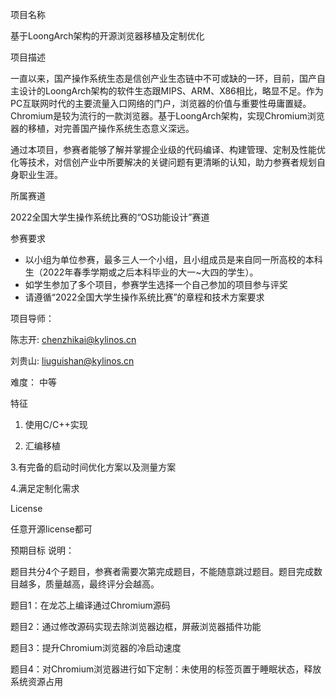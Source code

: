 
项目名称

基于LoongArch架构的开源浏览器移植及定制优化

项目描述

一直以来，国产操作系统生态是信创产业生态链中不可或缺的一环，目前，国产自主设计的LoongArch架构的软件生态跟MIPS、ARM、X86相比，略显不足。作为PC互联网时代的主要流量入口网络的门户，浏览器的价值与重要性毋庸置疑。Chromium是较为流行的一款浏览器。基于LoongArch架构，实现Chromium浏览器的移植，对完善国产操作系统生态意义深远。

通过本项目，参赛者能够了解并掌握企业级的代码编译、构建管理、定制及性能优化等技术，对信创产业中所要解决的关键问题有更清晰的认知，助力参赛者规划自身职业生涯。

所属赛道

2022全国大学生操作系统比赛的“OS功能设计”赛道

参赛要求
* 以小组为单位参赛，最多三人一个小组，且小组成员是来自同一所高校的本科生（2022年春季学期或之后本科毕业的大一~大四的学生）。
* 如学生参加了多个项目，参赛学生选择一个自己参加的项目参与评奖
* 请遵循“2022全国大学生操作系统比赛”的章程和技术方案要求


项目导师：

陈志开: chenzhikai@kylinos.cn

刘贵山: liuguishan@kylinos.cn

难度：
中等

特征
1. 使用C/C++实现
 
2. 汇编移植
 
3.有完备的启动时间优化方案以及测量方案

4.满足定制化需求

License

任意开源license都可

预期目标
说明：

题目共分4个子题目，参赛者需要次第完成题目，不能随意跳过题目。题目完成数目越多，质量越高，最终评分会越高。

题目1：在龙芯上编译通过Chromium源码

题目2：通过修改源码实现去除浏览器边框，屏蔽浏览器插件功能 

题目3：提升Chromium浏览器的冷启动速度

题目4：对Chromium浏览器进行如下定制：未使用的标签页置于睡眠状态，释放系统资源占用
